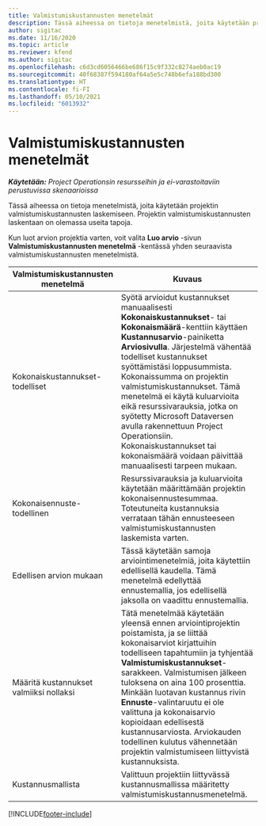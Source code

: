 ```yaml
---
title: Valmistumiskustannusten menetelmät
description: Tässä aiheessa on tietoja menetelmistä, joita käytetään projektin valmistumiskustannusten laskemiseen.
author: sigitac
ms.date: 11/16/2020
ms.topic: article
ms.reviewer: kfend
ms.author: sigitac
ms.openlocfilehash: c6d3cd6056466be686f15c9f332c8274aeb0ac19
ms.sourcegitcommit: 40f68387f594180af64a5e5c748b6efa188bd300
ms.translationtype: HT
ms.contentlocale: fi-FI
ms.lasthandoff: 05/10/2021
ms.locfileid: "6013932"
---
```

# <a name="cost-to-complete-methods"></a>Valmistumiskustannusten menetelmät

_**Käytetään:** Project Operationsin resursseihin ja ei-varastoitaviin perustuvissa skenaarioissa_

Tässä aiheessa on tietoja menetelmistä, joita käytetään projektin valmistumiskustannusten laskemiseen. Projektin valmistumiskustannusten laskentaan on olemassa useita tapoja. 

Kun luot arvion projektia varten, voit valita **Luo arvio** -sivun **Valmistumiskustannusten menetelmä** -kentässä yhden seuraavista valmistumiskustannusten menetelmistä.

| Valmistumiskustannusten menetelmä    | Kuvaus                                                                                                                                                                                                                                                                                                                                                                                                                                                                                        |
|------------------------------|----------------------------------------------------------------------------------------------------------------------------------------------------------------------------------------------------------------------------------------------------------------------------------------------------------------------------------------------------------------------------------------------------------------------------------------------------------------------------------------------------|
| Kokonaiskustannukset-todelliset            | Syötä arvioidut kustannukset manuaalisesti **Kokonaiskustannukset**- tai **Kokonaismäärä**-kenttiin käyttäen **Kustannusarvio**-painiketta **Arviosivulla**. Järjestelmä vähentää todelliset kustannukset syöttämistäsi loppusummista. Kokonaissumma on projektin valmistumiskustannukset. Tämä menetelmä ei käytä kuluarvioita eikä resurssivarauksia, jotka on syötetty Microsoft Dataversen avulla rakennettuun Project Operationsiin. Kokonaiskustannukset tai kokonaismäärä voidaan päivittää manuaalisesti tarpeen mukaan.  |
| Kokonaisennuste-todellinen        | Resurssivarauksia ja kuluarvioita käytetään määrittämään projektin kokonaisennustesummaa. Toteutuneita kustannuksia verrataan tähän ennusteeseen valmistumiskustannusten laskemista varten.                                                                                                                                                                                                                                                                          |
| Edellisen arvion mukaan         | Tässä käytetään samoja arviointimenetelmiä, joita käytettiin edellisellä kaudella. Tämä menetelmä edellyttää ennustemallia, jos edellisellä jaksolla on vaadittu ennustemallia.                                                                                                                                                                                                                                                                                                                           |
| Määritä kustannukset valmiiksi nollaksi | Tätä menetelmää käytetään yleensä ennen arviointiprojektin poistamista, ja se liittää kokonaisarviot kirjattuihin todelliseen tapahtumiin ja tyhjentää **Valmistumiskustannukset**-sarakkeen. Valmistumisen jälkeen tuloksena on aina 100 prosenttia. Minkään luotavan kustannus rivin **Ennuste**-valintaruutu ei ole valittuna ja kokonaisarvio kopioidaan edellisestä kustannusarviosta. Arviokauden todellinen kulutus vähennetään projektin valmistumiseen liittyvistä kustannuksista.              |
| Kustannusmallista           | Valittuun projektiin liittyvässä kustannusmallissa määritetty valmistumiskustannusmenetelmä.                                                                                                                                                                                                                                                                                                                                                                          |


[!INCLUDE[footer-include](../includes/footer-banner.md)]